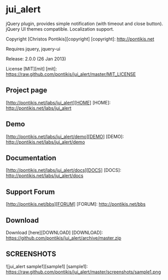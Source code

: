 jui_alert
=========

jQuery plugin, provides simple notification (with timeout and close button). jQuery UI themes compatible. Localization support.

Copyright [Christos Pontikis][copyright]
[copyright]: http://pontikis.net

Requires jquery, jquery-ui

Release: 2.0.0 (26 Jan 2013)

License [MIT][mit]
[mit]: https://raw.github.com/pontikis/jui_alert/master/MIT_LICENSE


Project page
-----------
[http://pontikis.net/labs/jui_alert][HOME]
[HOME]: http://pontikis.net/labs/jui_alert

Demo
----
[http://pontikis.net/labs/jui_alert/demo][DEMO]
[DEMO]: http://pontikis.net/labs/jui_alert/demo

Documentation
-------------
[http://pontikis.net/labs/jui_alert/docs][DOCS]
[DOCS]: http://pontikis.net/labs/jui_alert/docs

Support Forum
-------------
[http://pontikis.net/bbs][FORUM]
[FORUM]: http://pontikis.net/bbs

Download
--------
Download [here][DOWNLOAD]
[DOWNLOAD]: https://github.com/pontikis/jui_alert/archive/master.zip

SCREENSHOTS
-----------

![jui_alert sample1][sample1]
[sample1]: https://raw.github.com/pontikis/jui_alert/master/screenshots/sample1.png
